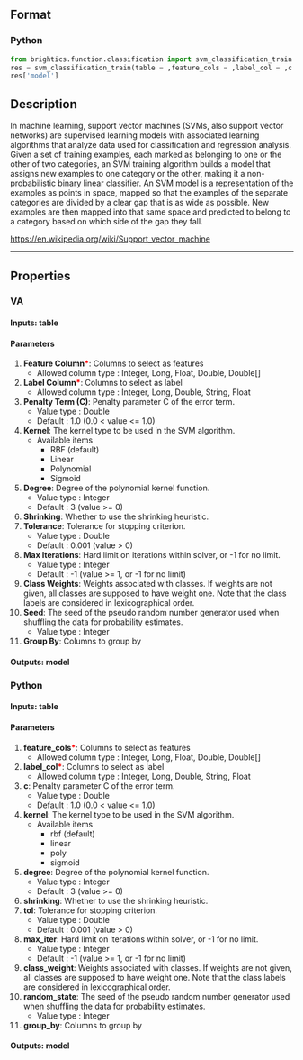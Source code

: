 ## Format
### Python
```python
from brightics.function.classification import svm_classification_train
res = svm_classification_train(table = ,feature_cols = ,label_col = ,c = ,kernel = ,degree = ,shrinking = ,tol = ,max_iter = ,class_weight = ,random_state = ,group_by = )
res['model']
```

## Description
In machine learning, support vector machines (SVMs, also support vector networks) are supervised learning models with associated learning algorithms that analyze data used for classification and regression analysis. Given a set of training examples, each marked as belonging to one or the other of two categories, an SVM training algorithm builds a model that assigns new examples to one category or the other, making it a non-probabilistic binary linear classifier. An SVM model is a representation of the examples as points in space, mapped so that the examples of the separate categories are divided by a clear gap that is as wide as possible. New examples are then mapped into that same space and predicted to belong to a category based on which side of the gap they fall.

https://en.wikipedia.org/wiki/Support_vector_machine

---

## Properties
### VA
#### Inputs: table

#### Parameters
1. **Feature Column**<b style="color:red">*</b>: Columns to select as features
   - Allowed column type : Integer, Long, Float, Double, Double[]
2. **Label Column**<b style="color:red">*</b>: Columns to select as label
   - Allowed column type : Integer, Long, Double, String, Float
3. **Penalty Term (C)**: Penalty parameter C of the error term.
   - Value type : Double
   - Default : 1.0 (0.0 < value <= 1.0)
4. **Kernel**: The kernel type to be used in the SVM algorithm.
   - Available items
      - RBF (default)
      - Linear
      - Polynomial
      - Sigmoid
5. **Degree**: Degree of the polynomial kernel function.
   - Value type : Integer
   - Default : 3 (value >= 0)
6. **Shrinking**: Whether to use the shrinking heuristic.
7. **Tolerance**: Tolerance for stopping criterion.
   - Value type : Double
   - Default : 0.001 (value > 0)
8. **Max Iterations**: Hard limit on iterations within solver, or -1 for no limit.
   - Value type : Integer
   - Default : -1 (value >= 1, or -1 for no limit)
9. **Class Weights**: Weights associated with classes. If weights are not given, all classes are supposed to have weight one. Note that the class labels are considered in lexicographical order.
10. **Seed**: The seed of the pseudo random number generator used when shuffling the data for probability estimates.
    - Value type : Integer
11. **Group By**: Columns to group by

#### Outputs: model

### Python
#### Inputs: table

#### Parameters
1. **feature_cols**<b style="color:red">*</b>: Columns to select as features
   - Allowed column type : Integer, Long, Float, Double, Double[]
2. **label_col**<b style="color:red">*</b>: Columns to select as label
   - Allowed column type : Integer, Long, Double, String, Float
3. **c**: Penalty parameter C of the error term.
   - Value type : Double
   - Default : 1.0 (0.0 < value <= 1.0)
4. **kernel**: The kernel type to be used in the SVM algorithm.
   - Available items
      - rbf (default)
      - linear
      - poly
      - sigmoid
5. **degree**: Degree of the polynomial kernel function.
   - Value type : Integer
   - Default : 3 (value >= 0)
6. **shrinking**: Whether to use the shrinking heuristic.
7. **tol**: Tolerance for stopping criterion.
   - Value type : Double
   - Default : 0.001 (value > 0)
8. **max_iter**: Hard limit on iterations within solver, or -1 for no limit.
   - Value type : Integer
   - Default : -1 (value >= 1, or -1 for no limit)
9. **class_weight**: Weights associated with classes. If weights are not given, all classes are supposed to have weight one. Note that the class labels are considered in lexicographical order.
10. **random_state**: The seed of the pseudo random number generator used when shuffling the data for probability estimates.
    - Value type : Integer
11. **group_by**: Columns to group by

#### Outputs: model

